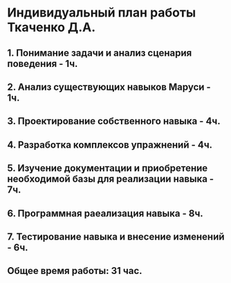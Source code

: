 # Индивидуальный план работы Ткаченко Д.А.
## 1. Понимание задачи и анализ сценария поведения - 1ч.
## 2. Анализ существующих навыков Маруси - 1ч.
## 3. Проектирование собственного навыка - 4ч.
## 4. Разработка комплексов упражнений - 4ч.
## 5. Изучение документации и приобретение необходимой базы для реализации навыка - 7ч.
## 6. Программная раеализация навыка - 8ч.
## 7. Тестирование навыка и внесение изменений - 6ч.
## Общее время работы: 31 час.
